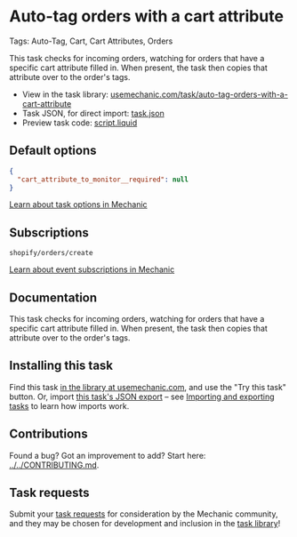 # Auto-tag orders with a cart attribute

Tags: Auto-Tag, Cart, Cart Attributes, Orders

This task checks for incoming orders, watching for orders that have a specific cart attribute filled in. When present, the task then copies that attribute over to the order's tags.

* View in the task library: [usemechanic.com/task/auto-tag-orders-with-a-cart-attribute](https://usemechanic.com/task/auto-tag-orders-with-a-cart-attribute)
* Task JSON, for direct import: [task.json](../../tasks/auto-tag-orders-with-a-cart-attribute.json)
* Preview task code: [script.liquid](./script.liquid)

## Default options

```json
{
  "cart_attribute_to_monitor__required": null
}
```

[Learn about task options in Mechanic](https://docs.usemechanic.com/article/471-task-options)

## Subscriptions

```liquid
shopify/orders/create
```

[Learn about event subscriptions in Mechanic](https://docs.usemechanic.com/article/408-subscriptions)

## Documentation

This task checks for incoming orders, watching for orders that have a specific cart attribute filled in. When present, the task then copies that attribute over to the order's tags.

## Installing this task

Find this task [in the library at usemechanic.com](https://usemechanic.com/task/auto-tag-orders-with-a-cart-attribute), and use the "Try this task" button. Or, import [this task's JSON export](../../tasks/auto-tag-orders-with-a-cart-attribute.json) – see [Importing and exporting tasks](https://docs.usemechanic.com/article/505-importing-and-exporting-tasks) to learn how imports work.

## Contributions

Found a bug? Got an improvement to add? Start here: [../../CONTRIBUTING.md](../../CONTRIBUTING.md).

## Task requests

Submit your [task requests](https://mechanic.canny.io/task-requests) for consideration by the Mechanic community, and they may be chosen for development and inclusion in the [task library](https://tasks.mechanic.dev/)!
